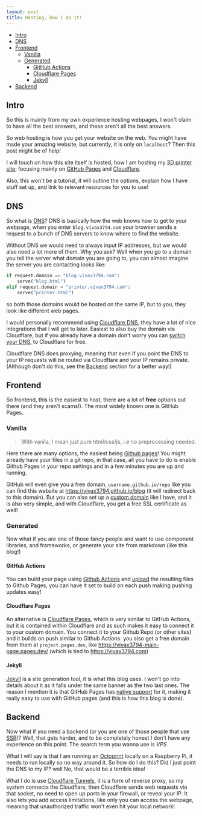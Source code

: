 ```yaml
---
layout: post
title: Hosting, how I do it!
---
```


- [Intro](#intro)
- [DNS](#dns)
- [Frontend](#frontend)
  - [Vanilla](#vanilla)
  - [Generated](#generated)
    - [GitHub Actions](#github-actions)
    - [Cloudflare Pages](#cloudflare-pages)
    - [Jekyll](#jekyll)
- [Backend](#backend)

## Intro

So this is mainly from my own experience hosting webpages, I won't claim to have all the best answers, and these aren't all the best answers.

So web hosting is how you get your website on the web. You might have made your amazing website, but currently, it is only on `localhost`? Then this post might be of help!

I will touch on how this site itself is hosted, how I am hosting my [3D printer site](https://printer.vivax3794.com); focusing mainly on [GitHub Pages](https://pages.github.com/) and [Cloudflare](https://www.cloudflare.com/).

Also, this won't be a tutorial, it will outline the options, explain how I have stuff set up, and link to relevant resources for you to use!

## DNS

So what is [DNS](https://en.wikipedia.org/wiki/Dns)? DNS is basically how the web knows how to get to your webpage, when you enter `blog.vivax3794.com` your browser sends a request to a bunch of DNS servers to know where to find the website. 

Without DNS we would need to always input IP addresses, but we would also need a lot more of them. Why you ask? Well when you go to a domain you tell the server what domain you are going to, you can almost imagine the server you are contacting looks like:
```python
if request.domain == "blog.vivax3794.com":
    serve("blog.html")
elif request.domain = "printer.vivax3794.com":
    serve("printer.html")
```

so both those domains would be hosted on the same IP, but to you, they look like different web pages.

I would personally recommend using [Cloudflare DNS](https://www.cloudflare.com/dns/), they have a lot of nice integrations that I will get to later. Easiest to also buy the domain via Cloudflare, but if you already have a domain don't worry you can [switch your DNS](https://developers.cloudflare.com/dns/zone-setups/full-setup/setup/#change-your-nameservers-full-setup), to Cloudflare for free.

Cloudflare DNS does proxying, meaning that even if you point the DNS to your IP requests will be routed via Cloudflare and your IP remains private. (Although don't do this, see the [Backend](#backend) section for a better way!)

## Frontend

So frontend, this is the easiest to host, there are a lot of **free** options out there (and they aren't scams!). The most widely known one is GitHub Pages.

### Vanilla

> With vanila, I mean just pure html/css/js, i.e no preprocessing needed.

Here there are many options, the easiest being [Github pages](https://pages.github.com/)! You might already have your files in a git repo, in that case, all you have to do is enable Github Pages in your repo settings and in a few minutes you are up and running.

GitHub will even give you a free domain, `username.github.io/repo` like you can find this website at <https://vivax3794.github.io/blog> (it will redirect back to this domain). But you can also set up a [custom domain](https://docs.github.com/en/pages/configuring-a-custom-domain-for-your-github-pages-site/managing-a-custom-domain-for-your-github-pages-site) like I have, and it is also very simple, and with Cloudflare, you get a free SSL certificate as well! 

### Generated

Now what if you are one of those fancy people and want to use component libraries, and frameworks, or generate your site from markdown (like this blog!)

#### GitHub Actions

You can build your page using [Github Actions](https://docs.github.com/en/actions) and [upload](https://docs.github.com/en/pages/getting-started-with-github-pages/configuring-a-publishing-source-for-your-github-pages-site#publishing-with-a-custom-github-actions-workflow) the resulting files to Github Pages, you can have it set to build on each push making pushing updates easy!

#### Cloudflare Pages

An alternative is [Cloudflare Pages](https://pages.cloudflare.com/), which is very similar to GitHub Actions, but it is contained within Cloudflare and as such makes it easy to connect it to your custom domain. You connect it to your Github Repo (or other sites) and it builds on push similar to Github Actions. you also get a free domain from them at `project.pages.dev`, like <https://vivax3794-main-page.pages.dev/> (which is tied to <https://vivax3794.com>)

#### Jekyll

[Jekyll](https://jekyllrb.com/) is a site generation tool, it is what this blog uses. I won't go into details about it as it falls under the same banner as the two last ones. The reason I mention it is that GitHub Pages has [native support](https://docs.github.com/en/pages/setting-up-a-github-pages-site-with-jekyll/about-github-pages-and-jekyll) for it, making it really easy to use with GitHub pages (and this is how this blog is done).

## Backend

Now what if you need a backend (or you are one of those people that use [SSR](https://en.wikipedia.org/wiki/Server-side_rendering))? Well, that gets harder, and to be completely honest I don't have any experience on this point. The search term you wanna use is _VPS_ 

What I will say is that I am running an [Octoprint](https://octoprint.org/) locally on a Raspberry Pi, it needs to run locally so no way around it. So how do I do this? Did I just point the DNS to my IP? well No, that would be a terrible idea!

What I do is use [Cloudflare Tunnels](https://www.cloudflare.com/products/tunnel/), it is a form of reverse proxy, so my system connects the Cloudflare, then Cloudflare sends web requests via that socket, no need to open up ports in your firewall, or reveal your IP. It also lets you add access limitations, like only you can access the webpage, meaning that unauthorized traffic won't even hit your local network!